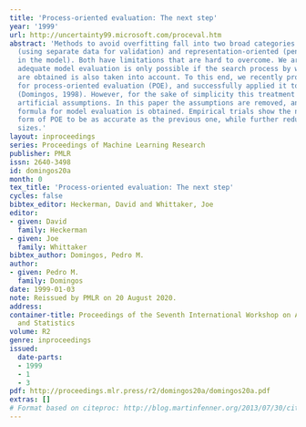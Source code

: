 ```yaml
---
title: 'Process-oriented evaluation: The next step'
year: '1999'
url: http://uncertainty99.microsoft.com/proceval.htm
abstract: 'Methods to avoid overfitting fall into two broad categories: data-oriented
  (using separate data for validation) and representation-oriented (penalizing complexity
  in the model). Both have limitations that are hard to overcome. We argue that fully
  adequate model evaluation is only possible if the search process by which models
  are obtained is also taken into account. To this end, we recently proposed a method
  for process-oriented evaluation (POE), and successfully applied it to rule induction
  (Domingos, 1998). However, for the sake of simplicity this treatment made two rather
  artificial assumptions. In this paper the assumptions are removed, and a simple
  formula for model evaluation is obtained. Empirical trials show the new, better-founded
  form of POE to be as accurate as the previous one, while further reducing theory
  sizes.'
layout: inproceedings
series: Proceedings of Machine Learning Research
publisher: PMLR
issn: 2640-3498
id: domingos20a
month: 0
tex_title: 'Process-oriented evaluation: The next step'
cycles: false
bibtex_editor: Heckerman, David and Whittaker, Joe
editor:
- given: David
  family: Heckerman
- given: Joe
  family: Whittaker
bibtex_author: Domingos, Pedro M.
author:
- given: Pedro M.
  family: Domingos
date: 1999-01-03
note: Reissued by PMLR on 20 August 2020.
address:
container-title: Proceedings of the Seventh International Workshop on Artificial Intelligence
  and Statistics
volume: R2
genre: inproceedings
issued:
  date-parts:
  - 1999
  - 1
  - 3
pdf: http://proceedings.mlr.press/r2/domingos20a/domingos20a.pdf
extras: []
# Format based on citeproc: http://blog.martinfenner.org/2013/07/30/citeproc-yaml-for-bibliographies/
---
```

